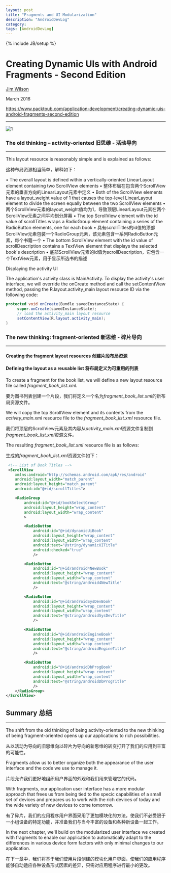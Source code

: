 ```yaml
---
layout: post
title: "Fragments and UI Modularization"
description: "AndroidDevLog"
category: 
tags: [AndroidDevLog]
---
```

{% include JB/setup %}

# Creating Dynamic UIs with Android Fragments - Second Edition

[Jim Wilson](http://blog.jwhh.com)

March 2016

<https://www.packtpub.com/application-development/creating-dynamic-uis-android-fragments-second-edition>

---

![1](/assets/images/Android/push/fragment/1/1.png)

### The old thinking – activity-oriented 旧思维 - 活动导向
---

This layout resource is reasonably simple and is explained as follows:

这种布局资源相当简单，解释如下：

• The overall layout is defined within a vertically-oriented LinearLayout element containing two ScrollView elements
• 整体布局在包含两个ScrollView元素的垂直方向的LinearLayout元素中定义
• Both of the ScrollView elements have a layout_weight value of 1 that causes the top-level LinearLayout element to divide the screen equally between the two ScrollView elements
• 两个ScrollView元素的layout_weight值均为1，导致顶层LinearLayout元素在两个ScrollView元素之间平均划分屏幕
• The top ScrollView element with the id value of scrollTitles wraps a RadioGroup element containing a series of the RadioButton elements, one for each book
• 具有scrollTitles的id值的顶部ScrollView元素包装一个RadioGroup元素，该元素包含一系列RadioButton元素，每个书籍一个
• The bottom ScrollView element with the id value of scrollDescription contains a TextView element that displays the selected book's description
• 底部ScrollView元素的id值为scrollDescription，它包含一个TextView元素，用于显示所选书的描述

Displaying the activity UI

The application's activity class is MainActivity. To display the activity's user interface, we will override the onCreate method and call the setContentView method, passing the R.layout.activity_main layout resource ID via the following code:

```java
protected void onCreate(Bundle savedInstanceState) {
     super.onCreate(savedInstanceState);
     // load the activity_main layout resource
     setContentView(R.layout.activity_main);
}
```

### The new thinking: fragment-oriented 新思维 - 碎片导向
---

#### Creating the fragment layout resources 创建片段布局资源

#### Defining the layout as a reusable list 将布局定义为可重用的列表

To create a fragment for the book list, we will define a new layout resource file called *fragment_book_list.xml*.

要为图书列表创建一个片段，我们将定义一个名为*fragment_book_list.xml*的新布局资源文件。

We will copy the top ScrollView element and its contents from the *activity_main.xml* resource file to the *fragment_book_list.xml* resource  file.

我们将顶层的ScrollView元素及其内容从*activity_main.xml*资源文件复制到*fragment_book_list.xml*资源文件。

The resulting *fragment_book_list.xml* resource file is as follows:

生成的*fragment_book_list.xml*资源文件如下：

```xml
 <!-- List of Book Titles -->
 <ScrollView
    xmlns:android="http://schemas.android.com/apk/res/android"
    android:layout_width="match_parent"
    android:layout_height="match_parent"
    android:id="@+id/scrollTitles">

    <RadioGroup
        android:id="@+id/bookSelectGroup"
        android:layout_height="wrap_content"
        android:layout_width="wrap_content"
        >

        <RadioButton
            android:id="@+id/dynamicUiBook"
            android:layout_height="wrap_content"
            android:layout_width="wrap_content"
            android:text="@string/dynamicUITitle"
            android:checked="true"
            />

        <RadioButton
            android:id="@+id/android4NewBook"
            android:layout_height="wrap_content"
            android:layout_width="wrap_content"
            android:text="@string/android4NewTitle"
            />

        <RadioButton
            android:id="@+id/androidSysDevBook"
            android:layout_height="wrap_content"
            android:layout_width="wrap_content"
            android:text="@string/androidSysDevTitle"
            />

        <RadioButton
            android:id="@+id/androidEngineBook"
            android:layout_height="wrap_content"
            android:layout_width="wrap_content"
            android:text="@string/androidEngineTitle"
            />

        <RadioButton
            android:id="@+id/androidDbProgBook"
            android:layout_height="wrap_content"
            android:layout_width="wrap_content"
            android:text="@string/androidDbProgTitle"
            />
    </RadioGroup>
</ScrollView>
```

## Summary 总结
---

The shift from the old thinking of being activity-oriented to the new thinking of being fragment-oriented opens up our applications to rich possibilities. 

从以活动为导向的旧思维向以碎片为导向的新思维的转变打开了我们的应用到丰富的可能性。

Fragments allow us to better organize both the appearance of the user interface and the code we use to manage it.

片段允许我们更好地组织用户界面的外观和我们用来管理它的代码。

 With fragments, our application user interface has a more modular approach that frees us from being tied to the specic capabilities of a small set of devices and prepares us to work with the rich devices of today and the wide variety of new devices to come tomorrow.

有了碎片，我们的应用程序用户界面采用了更加模块化的方法，使我们不必受限于一小组设备的特定功能，并准备我们与当今丰富的设备和各种新设备一起工作。

In the next chapter, we'll build on the modularized user interface we created with fragments to enable our application to automatically adapt to the differences in various device form factors with only minimal changes to our application.

在下一章中，我们将基于我们使用片段创建的模块化用户界面，使我们的应用程序能够自动适应各种设备形式因素的差异，只需对应用程序进行最小的更改。